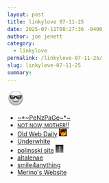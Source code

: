 ```yaml
---
layout: post
title: 𝚕𝚒𝚗𝚔𝚢𝚕𝚘𝚟𝚎 𝟶𝟽-𝟷𝟷-𝟸𝟻
date: 2025-07-11T08:27:36 -0400
author: joe jenett
category:
  - linkylove
permalink: /linkylove-07-11-25/
slug: linkylove-07-11-25
summary:
---
```

<img class="elguy" src="/images/elguy.png" alt="" width="40">
<ul class="linkylove">
	<li><a title="Aspen" href="https://penz.page/">~*~PeNzPaGe~*~</a></li>
	<li><a title="Breven" href="https://shywell.neocities.org/"><small>NOT NOW, MOTHER</small>!!</a></li>
	<li><a title="glittercortex" href="https://oldwebimages.online/">Old Web Daily</a>  <a href="https://indieseek.xyz/" title="thx Brad!"><img src="/images/brad.png" width="18" height="18" alt="Indieseek.xyz" class="va-m"></a></li>
	<li><a href="https://underwhite.neocities.org/">Underwhite</a></li>
	<li><a title="Polina" href="https://polinsski.digitale-grafik.com/">polinsski site</a>  <a href="https://pinboard.in/u:mikael" title="thx mikael!"><img src="/images/mikael.png" width="18" height="18" alt="thx mikael!" class="va-m"></a></li>
	<li><a href="https://altalenae.neocities.org/">altalenae</a></li>
	<li><a title="dina" href="https://smile4anything.com/">smile4anything</a></li>
	<li><a title="welcome! ˙ᵕ˙" href="https://guppypup.neocities.org/">Merino's Website</a></li>
</ul>

<a href="https://brid.gy/publish/mastodon"></a>